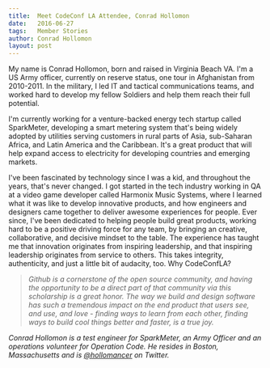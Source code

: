 ```yaml
---
title:  Meet CodeConf LA Attendee, Conrad Hollomon
date:   2016-06-27
tags:   Member Stories
author: Conrad Hollomon
layout: post
---
```


My name is Conrad Hollomon, born and raised in Virginia Beach VA. I'm a US Army officer, currently on reserve status, one tour in Afghanistan from 2010-2011. In the military, I led IT and tactical communications teams, and worked hard to develop my fellow Soldiers and help them reach their full potential.

I'm currently working for a venture-backed energy tech startup called SparkMeter, developing a smart metering system that's being widely adopted by utilities serving customers in rural parts of Asia, sub-Saharan Africa, and Latin America and the Caribbean. It's a great product that will help expand access to electricity for developing countries and emerging markets.

I've been fascinated by technology since I was a kid, and throughout the years, that's never changed. I got started in the tech industry working in QA at a video game developer called Harmonix Music Systems, where I learned what it was like to develop innovative products, and how engineers and designers came together to deliver awesome experiences for people. Ever since, I've been dedicated to helping people build great products, working hard to be a positive driving force for any team, by bringing an creative, collaborative, and decisive mindset to the table. The experience has taught me that innovation originates from inspiring leadership, and that inspiring leadership originates from service to others. This takes integrity, authenticity, and just a little bit of audacity, too. Why CodeConfLA?

>*Github is a cornerstone of the open source community, and having the opportunity to be a direct part of that community via this scholarship is a great honor. The way we build and design software has such a tremendous impact on the end product that users see, and use, and love - finding ways to learn from each other, finding ways to build cool things better and faster, is a true joy.*

*Conrad Hollomon is a test engineer for SparkMeter, an Army Officer and an operations volunteer for Operation Code. He resides in Boston, Massachusetts and is [@hollomancer](https://twitter.com/hollomancer) on Twitter.*

